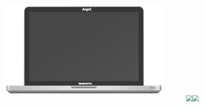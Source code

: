  <div align="left">
  <div align="left"><img src="https://raw.githubusercontent.com/Angelk90/angelk90/master/macbookPro.svg" width="412px" heigth="288px" /></div>
  <div align="right">
   <img align="right" src="https://github-readme-stats.vercel.app/api?username=angelk90&show_icons=true&title_color=ffffff&icon_color=34abeb&text_color=daf7dc&bg_color=002b36&hide=prs,issues,contribs" />
   <img align="right" src="https://github-readme-stats.vercel.app/api/top-langs/?username=angelk90&layout=compact&show_icons=true&title_color=ffffff&icon_color=34abeb&text_color=daf7dc&bg_color=002b36" />
  
   </div>
</div>

